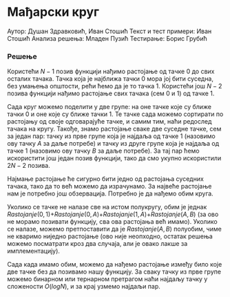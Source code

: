 ﻿# Мађарски круг

Аутор: Душан Здравковић, Иван Стошић
Текст и тест примери: Иван Стошић
Анализа решења: Младен Пузић
Тестирање: Борис Грубић

### Решење
Користећи $N-1$ позив функцији нађимо растојање од тачке $0$ до свих осталих тачака. Тачка која је најближа тачки $0$ мора јој бити суседна, без умањења општости, рећи ћемо да је то тачка $1$. Користећи још $N-2$ позива функцији нађимо растојање свих тачака (сем $0$ и $1$) од тачке $1$. 

Сада круг можемо поделити у две групе: на оне тачке које су ближе тачки $0$ и оне које су ближе тачки $1$. Те тачке сада можемо сортирати по растојању од своје одговарајуће тачке, и самим тим, наћи редослед тачака на кругу. Такође, знамо растојање сваке две суседне тачке, сем за један пар: тачку из прве групе која је најдаља од тачке $1$ (назовимо ову тачку $A$ за даље потребе) и тачку из друге групе која је најдаља од тачке $1$ (назовимо ову тачку $B$ за даље потребе). За тај пар ћемо искористити још један позив функцији, тако да смо укупно искористили $2N-2$ позива. 

Најмање растојање ће сигурно бити једно од растојања суседних тачака, тако да то већ можемо да израчунамо. За највеће растојање нам је потребно још обзервација. Потребно је да нађемо обим круга. 

Уколико се тачке не налазе све на истом полукругу, обим је једнак $Rastojanje(0, 1)$+$Rastojanje(0, A)$+$Rastojanje(1, A)$+$Rastojanje(A, B)$ (за ово не морамо позивати функцију, сва ова растојања већ имамо). Уколико се налазе, можемо претпоставити да је $Rastojanje(A, B)$ полуобим, чиме не кваримо ниједно растојање (ово није неопходно, остатак решења можемо посматрати кроз два случаја, али је овако лакше за имплементацију).  

Сада када имамо обим, можемо да нађемо растојање између било које две тачке без да позивамо нашу функцију. За сваку тачку из прве групе можемо бинарном или тернарном претрагом наћи најдаљу тачку у сложености $O(logN)$,  и за крај узмемо најдаљи пар. 

